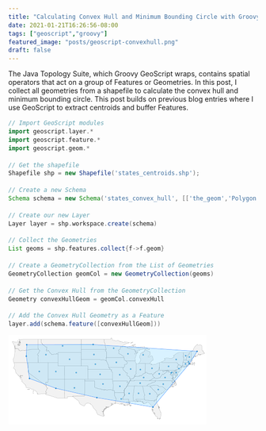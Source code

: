 ```yaml
---
title: "Calculating Convex Hull and Minimum Bounding Circle with Groovy"
date: 2021-01-21T16:26:56-08:00
tags: ["geoscript","groovy"]
featured_image: "posts/geoscript-convexhull.png"
draft: false
---
```


The Java Topology Suite, which Groovy GeoScript wraps, contains spatial operators that act on a group of Features or Geometries. In this post, I collect all geometries from a shapefile to calculate the convex hull and minimum bounding circle. This post builds on previous blog entries where I use GeoScript to extract centroids and buffer Features.

<!--more-->

```groovy
// Import GeoScript modules
import geoscript.layer.*
import geoscript.feature.*
import geoscript.geom.*

// Get the shapefile
Shapefile shp = new Shapefile('states_centroids.shp');

// Create a new Schema
Schema schema = new Schema('states_convex_hull', [['the_geom','Polygon','EPSG:4326']])

// Create our new Layer
Layer layer = shp.workspace.create(schema)

// Collect the Geometries
List geoms = shp.features.collect{f->f.geom}

// Create a GeometryCollection from the List of Geometries
GeometryCollection geomCol = new GeometryCollection(geoms)

// Get the Convex Hull from the GeometryCollection
Geometry convexHullGeom = geomCol.convexHull

// Add the Convex Hull Geometry as a Feature
layer.add(schema.feature([convexHullGeom]))
```

![Convexhull](/posts/geoscript-convexhull.png)
